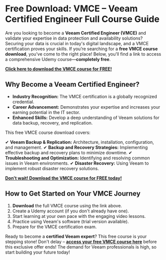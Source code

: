 # Free Download: VMCE – Veeam Certified Engineer Full Course Guide

Are you looking to become a **Veeam Certified Engineer (VMCE)** and validate your expertise in data protection and availability solutions? Securing your data is crucial in today's digital landscape, and a VMCE certification proves your skills. If you’re searching for a **free VMCE course download**, you’ve come to the right place! Below, you'll find a link to access a comprehensive Udemy course—**completely free**.

[**Click here to download the VMCE course for FREE!**](https://udemywork.com/vmce)

## Why Become a Veeam Certified Engineer?

*   **Industry Recognition:** The VMCE certification is a globally recognized credential.
*   **Career Advancement:** Demonstrates your expertise and increases your earning potential in the IT sector.
*   **Enhanced Skills:** Develop a deep understanding of Veeam solutions for data backup, recovery, and replication.

This free VMCE course download covers:

✔ **Veeam Backup & Replication:** Architecture, installation, configuration, and management.
✔ **Backup and Recovery Strategies:** Implementing effective backup and recovery plans to minimize downtime.
✔ **Troubleshooting and Optimization:** Identifying and resolving common issues in Veeam environments.
✔ **Disaster Recovery:** Using Veeam to implement robust disaster recovery solutions.

[**Don't wait! Download the VMCE course for FREE today!**](https://udemywork.com/vmce)

## How to Get Started on Your VMCE Journey

1.  **Download** the full VMCE course using the link above.
2.  Create a Udemy account (if you don't already have one).
3.  Start learning at your own pace with the engaging video lessons.
4.  Practice using Veeam's software (trial version available).
5.  Prepare for the VMCE certification exam.

Ready to become a **certified Veeam expert**? This free course is your stepping stone! Don't delay – **[access your free VMCE course here](https://udemywork.com/vmce)** before this exclusive offer ends! The demand for Veeam professionals is high, so start building your future today!
